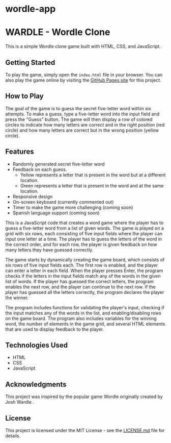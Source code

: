 # wordle-app

# WARDLE - Wordle Clone

This is a simple Wordle clone game built with HTML, CSS, and JavaScript.

## Getting Started

To play the game, simply open the `index.html` file in your browser. You can also play the game online by visiting the [GitHub Pages site](https://yourusername.github.io/wordle-clone/) for this project.

## How to Play

The goal of the game is to guess the secret five-letter word within six attempts. To make a guess, type a five-letter word into the input field and press the "Guess" button. The game will then display a row of colored circles to indicate how many letters are correct and in the right position (red circle) and how many letters are correct but in the wrong position (yellow circle).

## Features

- Randomly generated secret five-letter word
- Feedback on each guess.
  - Yellow represents a letter that is present in the word but at a different location.
  - Green represents a letter that is present in the word and at the same location.
- Responsive design
- On-screen keyboard (currently commented out)
- Timer to make the game more challenging (coming soon)
- Spanish language support (coming soon)

This is a JavaScript code that creates a word game where the player has to guess a five-letter word from a list of given words. The game is played on a grid with six rows, each consisting of five input fields where the player can input one letter at a time. The player has to guess the letters of the word in the correct order, and for each row, the player is given feedback on how many letters they have guessed correctly.

The game starts by dynamically creating the game board, which consists of six rows of five input fields each. The first row is enabled, and the player can enter a letter in each field. When the player presses Enter, the program checks if the letters in the input fields match any of the words in the given list of words. If the player has guessed the correct letters, the program enables the next row, and the player can continue to the next row. If the player has guessed all the letters correctly, the program declares the player the winner.

The program includes functions for validating the player's input, checking if the input matches any of the words in the list, and enabling/disabling rows on the game board. The program also includes variables for the winning word, the number of elements in the game grid, and several HTML elements that are used to display feedback to the player.

## Technologies Used

- HTML
- CSS
- JavaScript

## Acknowledgments

This project was inspired by the popular game Wordle originally created by Josh Wardle .

## License

This project is licensed under the MIT License - see the [LICENSE.md](LICENSE.md) file for details.
